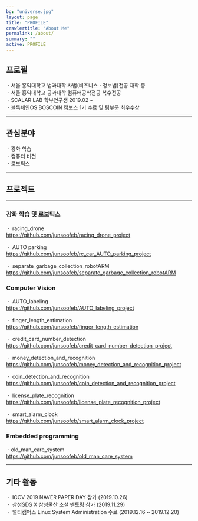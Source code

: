 ```yaml
---
bg: "universe.jpg"
layout: page
title: "PROFILE"
crawlertitle: "About Me"
permalink: /about/
summary: ""
active: PROFILE
---
```


## 프로필

  ㆍ서울 홍익대학교 법과대학 사법(비즈니스ㆍ정보법)전공 재학 중  
  ㆍ서울 홍익대학교 공과대학 컴퓨터공학전공 복수전공   
  ㆍSCALAR LAB 학부연구생 2019.02 ~  
  ㆍ블록체인OS BOSCOIN 캠보스 1기 수료 및 팀부문 최우수상  
  
***
  
## 관심분야

  ㆍ강화 학습  
  ㆍ컴퓨터 비전    
  ㆍ로보틱스   
  
***
## 프로젝트

***
### 강화 학습 및 로보틱스
  ㆍ racing_drone  
  <https://github.com/junsoofeb/racing_drone_project>
  
   ㆍ AUTO parking  
  <https://github.com/junsoofeb/rc_car_AUTO_parking_project>  
  
   ㆍ separate_garbage_collection_robotARM  
  <https://github.com/junsoofeb/separate_garbage_collection_robotARM>  
  
### Computer Vision
  ㆍ AUTO_labeling   
  <https://github.com/junsoofeb/AUTO_labeling_project>  

  ㆍ finger_length_estimation   
  <https://github.com/junsoofeb/finger_length_estimation>
  
  ㆍ credit_card_number_detection   
  <https://github.com/junsoofeb/credit_card_number_detection_project>
  
  ㆍ money_detection_and_recognition   
  <https://github.com/junsoofeb/money_detection_and_recognition_project>
  
  ㆍ coin_detection_and_recognition   
  <https://github.com/junsoofeb/coin_detection_and_recognition_project>
  
  ㆍ license_plate_recognition  
  <https://github.com/junsoofeb/license_plate_recognition_project>
  
  ㆍ smart_alarm_clock   
  <https://github.com/junsoofeb/smart_alarm_clock_project>
  
### Embedded programming
  ㆍold_man_care_system  
  <https://github.com/junsoofeb/old_man_care_system>
  
  
***

## 기타 활동

  ㆍ ICCV 2019 NAVER PAPER DAY 참가 (2019.10.26)  
  ㆍ 삼성SDS X 삼성물산 소셜 멘토링 참가 (2019.11.29)  
  ㆍ 멀티캠퍼스 Linux System Administration 수료 (2019.12.16 ~ 2019.12.20)  

